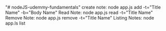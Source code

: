"# nodeJS-udemmy-fundamentals" 
create note:
node app.js add -t="Title Name" -b="Body Name"
Read Note:
node app.js read -t="Title Name"
Remove Note:
node app.js remove -t="Title Name"
Listing Notes:
node app.ls list
